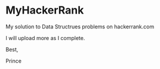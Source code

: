 # MyHackerRank

My solution to Data Structrues problems on hackerrank.com

I will upload more as I complete.

Best,

Prince
